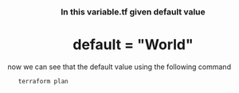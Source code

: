 <h3 align="center">In this variable.tf given default value</h3>

<h1 align="center">default = "World"</h1>


now we can see that the default value using the following command

 ```sh
    terraform plan
  ```

